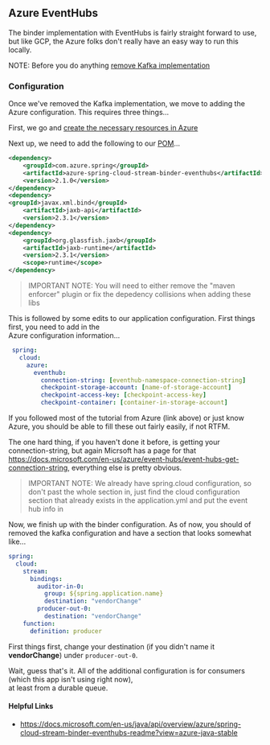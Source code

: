 ## Azure EventHubs

The binder implementation with EventHubs is fairly straight forward to use, but like GCP, the Azure folks
don't really have an easy way to run this locally.

NOTE: Before you do anything [remove Kafka implementation](REMOVE_KAFKA.md)

### Configuration
Once we've removed the Kafka implementation, we move to adding the Azure configuration.  This requires three things...

First, we go and [create the necessary resources in Azure](https://docs.microsoft.com/en-us/azure/developer/java/spring-framework/configure-spring-cloud-stream-binder-java-app-azure-event-hub)

Next up, we need to add the following to our [POM](/pom.xml)...

```xml
<dependency>
    <groupId>com.azure.spring</groupId>
    <artifactId>azure-spring-cloud-stream-binder-eventhubs</artifactId>
    <version>2.1.0</version>
</dependency>
<dependency>
<groupId>javax.xml.bind</groupId>
    <artifactId>jaxb-api</artifactId>
    <version>2.3.1</version>
</dependency>
<dependency>
    <groupId>org.glassfish.jaxb</groupId>
    <artifactId>jaxb-runtime</artifactId>
    <version>2.3.1</version>
    <scope>runtime</scope>
</dependency>
```

> IMPORTANT NOTE: You will need to either remove the "maven enforcer" plugin or fix the depedency collisions when adding these libs 

This is followed by some edits to our application configuration.  First things first, you need to add in the  
Azure configuration information...

```yaml
 spring:
   cloud:
     azure:
       eventhub:
         connection-string: [eventhub-namespace-connection-string]
         checkpoint-storage-account: [name-of-storage-account]
         checkpoint-access-key: [checkpoint-access-key]
         checkpoint-container: [container-in-storage-account]
```

If you followed most of the tutorial from Azure (link above) or just know Azure, you should be able to fill these 
out fairly easily, if not RTFM.

The one hard thing, if you haven't done it before, is getting your connection-string, but again Micrsoft has a page 
for that https://docs.microsoft.com/en-us/azure/event-hubs/event-hubs-get-connection-string, everything else 
is pretty obvious.

> IMPORTANT NOTE: We already have spring.cloud configuration, so don't past the whole section in, just find the 
> cloud configuration section that already exists in the application.yml and put the event hub info in

Now, we finish up with the binder configuration.  As of now, you should of removed the kafka configuration and have a section that looks 
somewhat like...

```yaml
spring:
  cloud:
    stream:
      bindings:
        auditor-in-0:
          group: ${spring.application.name}
          destination: "vendorChange"
        producer-out-0:
          destination: "vendorChange"
    function:
      definition: producer
```

First things first, change your destination (if you didn't name it **vendorChange**) under `producer-out-0`.

Wait, guess that's it.  All of the additional configuration is for consumers (which this app isn't using right now),  
at least from a durable queue.


#### Helpful Links

* https://docs.microsoft.com/en-us/java/api/overview/azure/spring-cloud-stream-binder-eventhubs-readme?view=azure-java-stable
